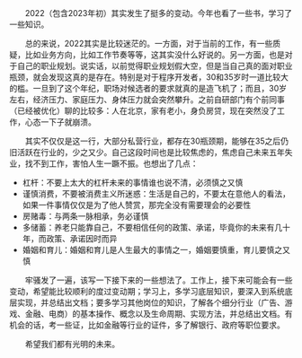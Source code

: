 &#8195;&#8195;2022（包含2023年初）其实发生了挺多的变动。今年也看了一些书，学习了一些知识。

&#8195;&#8195;总的来说，2022其实是比较迷茫的。一方面，对于当前的工作，有一些质疑，比如业务方向，比如工作节奏等等，这其实没什么好说的。另一方面，也是对于自己的职业规划。说实话，以前觉得职业规划假大空，但是当自己真的面对职业瓶颈，就会发现这真的是存在。特别是对于程序开发者，30和35岁时一道比较大的槛。一旦到了这个年纪，职场对候选者的要求就真的是造飞机了；而且，30岁左右，经济压力、家庭压力、身体压力就会突然攀升。之前自研部门有个前同事（已经被优化）聊的比较多：人在北京，家有老小，身负房贷，现在突然没了工作，心态一下子就崩溃。

&#8195;&#8195;其实不仅仅是这一行，大部分私营行业，都存在30瓶颈期，能够在35之后仍旧活跃在行业的，少之又少。自己这段时间也是比较焦虑的，焦虑自己未来五年失业，找不到工作，害怕人生一蹶不振。也想出了几点：
- 杠杆：不要上太大的杠杆未来的事情谁也说不清，必须慎之又慎
- 谨慎消费，不要被消费主义所迷惑：生活是自己的，不要太在意他人的看法，如果一件事情仅仅是为了他人赞赏，那完全没有需要理会的必要性
- 房赌毒：与两条一脉相承，务必谨慎
- 多储蓄：养老只能靠自己，不要相信任何的政策、承诺，毕竟你的未来有几十年，而政策、承诺因时而异
- 婚姻和育儿：婚姻和育儿是人生最大的事情之一，婚姻要慎重，育儿要慎之又慎

&#8195;&#8195;牢骚发了一遍，该写一下接下来的一些想法了。工作上，接下来可能会有一些变动，希望能比较顺利的度过变动期；学习上，多学习底层知识，要深入到系统底层实现，并总结出文档；要多学习其他岗位的知识，了解各个细分行业（广告、游戏、金融、电商）的基本操作、概念以及生命周期、实现方法，并总结出文档。有机会的话，考一些证，比如金融等行业的证件，多了解银行、政府等职位要求。

&#8195;&#8195;希望我们都有光明的未来。